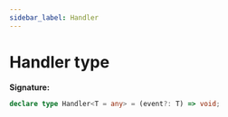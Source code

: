 ```yaml
---
sidebar_label: Handler
---
```


# Handler type

**Signature:**

```typescript
declare type Handler<T = any> = (event?: T) => void;
```
